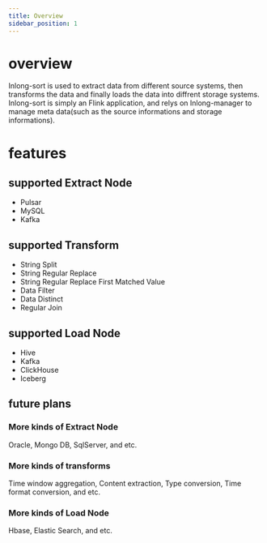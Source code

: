 ```yaml
---
title: Overview
sidebar_position: 1
---
```


# overview
Inlong-sort is used to extract data from different source systems, then transforms the data and finally loads the data into diffrent storage systems.
Inlong-sort is simply an Flink application, and relys on Inlong-manager to manage meta data(such as the source informations and storage informations).

# features

## supported Extract Node
- Pulsar
- MySQL
- Kafka

## supported Transform
- String Split
- String Regular Replace
- String Regular Replace First Matched Value
- Data Filter
- Data Distinct
- Regular Join

## supported Load Node
- Hive
- Kafka
- ClickHouse
- Iceberg

## future plans
### More kinds of Extract Node
Oracle,  Mongo DB, SqlServer, and etc.

### More kinds of transforms
Time window aggregation, Content extraction, Type conversion, Time format conversion, and etc.

### More kinds of Load Node
Hbase, Elastic Search, and etc.
